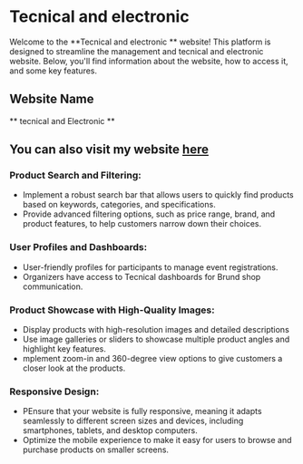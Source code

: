 # Tecnical and electronic 

Welcome to the **Tecnical and electronic ** website! This platform is designed to streamline the management and tecnical and electronic website. Below, you'll find information about the website, how to access it, and some key features.

## Website Name

** tecnical and Electronic **
## You can also visit my website [here](https://brand-shop-ca1d3.web.app/)

### Product Search and Filtering:

- Implement a robust search bar that allows users to quickly find products based on keywords, categories, and specifications.
- Provide advanced filtering options, such as price range, brand, and product features, to help customers narrow down their choices.
### User Profiles and Dashboards:

- User-friendly profiles for participants to manage event registrations.
- Organizers have access to Tecnical  dashboards for  Brund shop communication.


### Product Showcase with High-Quality Images:

- Display products with high-resolution images and detailed descriptions
- Use image galleries or sliders to showcase multiple product angles and highlight key features.
- mplement zoom-in and 360-degree view options to give customers a closer look at the products.

### Responsive Design:

- PEnsure that your website is fully responsive, meaning it adapts seamlessly to different screen sizes and devices, including smartphones, tablets, and desktop computers.
- Optimize the mobile experience to make it easy for users to browse and purchase products on smaller screens.

